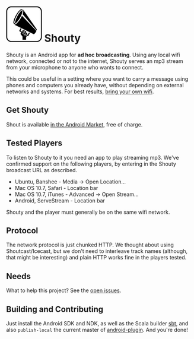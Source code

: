 ![Shouty](https://github.com/n8han/shouty/raw/master/src/main/res/drawable-xhdpi/icon.png) Shouty
======

Shouty is an Android app for **ad hoc broadcasting**. Using any local
wifi network, connected or not to the internet, Shouty serves an mp3
stream from your microphone to anyone who wants to connect.

This could be useful in a setting where you want to carry a message
using phones and computers you already have, without depending on
external networks and systems. For best results,
[bring your own wifi](http://wiki.daviddarts.com/PirateBox).

Get Shouty
----------

Shout is available [in the Android Market][market], free of charge.

[market]: https://market.android.com/details?id=spur.shouty&feature=search_result#?t=W251bGwsMSwxLDEsInNwdXIuc2hvdXR5Il0.

Tested Players
--------------

To listen to Shouty to it you need an app to play streaming mp3. We've
confirmed support on the following players, by entering in the
Shouty broadcast URL as described.

* Ubuntu, Banshee - Media -> Open Location...
* Mac OS 10.7, Safari - Location bar
* Mac OS 10.7, iTunes - Advanced -> Open Stream...
* Android, ServeStream - Location bar

Shouty and the player must generally be on the same wifi network.

Protocol
--------

The network protocol is just chunked HTTP. We thought about using
Shoutcast/Icecast, but we don't need to interleave track names
(although, that might be interesting) and plain HTTP works fine in the
players tested.

Needs
-----

What to help this project? See the [open issues][issues].

[issues]: https://github.com/n8han/shouty/issues

Building and Contributing
-------------------------

Just install the Android SDK and NDK, as well as the Scala builder
[sbt][sbt], and also `publish-local` the current master of
[android-plugin](https://github.com/jberkel/android-plugin/). And
you're done!

[sbt]: https://github.com/harrah/xsbt/wiki
